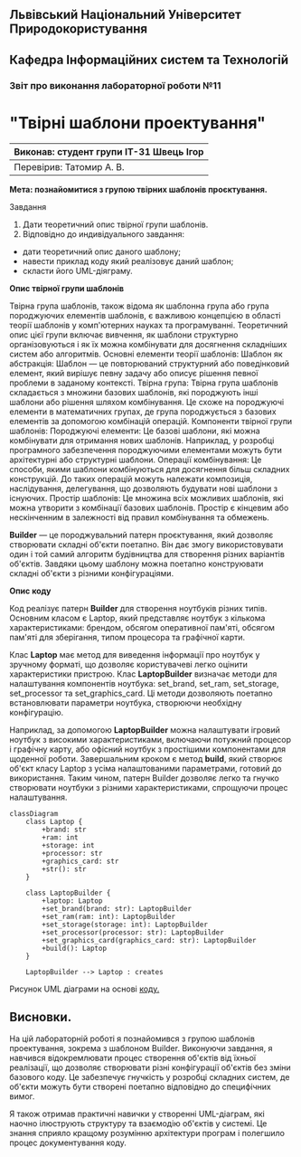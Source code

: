 
## Львівський Національний Університет Природокористування
## Кафедра Інформаційних систем та Технологій



### Звіт про виконання лабораторної роботи №11
# "Твірні шаблони проектування"



| Виконав: студент групи ІТ-31 Швець Ігор     |
|----------------------------------------------|
| Перевірив: Татомир А. В.                     |


**Мета: познайомитися з групою твірних шаблонів проєктування.**


Завдання

1. Дати теоретичний опис твірної групи шаблонів.
2. Відповідно до индивідуального завдання:
- дати теоретичний опис даного шаблону;
- навести приклад коду який реалізовує даний шаблон;
- скласти його UML-діяграму.

**Опис твірної групи шаблонів**

 Твірна група шаблонів, також відома як шаблонна група або група породжуючих елементів шаблонів, 
 є важливою концепцією в області теорії шаблонів у комп'ютерних науках та програмуванні. 
 Теоретичний опис цієї групи включає вивчення, як шаблони структурно організовуються і як їх можна комбінувати для досягнення складніших систем або алгоритмів.
 Основні елементи теорії шаблонів:
Шаблон як абстракція: Шаблон — це повторюваний структурний або поведінковий елемент, який вирішує певну задачу або описує рішення певної проблеми в заданому контексті.
 Твірна група: Твірна група шаблонів складається з множини базових шаблонів, які породжують інші шаблони або рішення шляхом комбінування. 
 Це схоже на породжуючі елементи в математичних групах, де група породжується з базових елементів за допомогою комбінацій операцій. 
    Компоненти твірної групи шаблонів:
 Породжуючі елементи: Це базові шаблони, які можна комбінувати для отримання нових шаблонів. Наприклад, у розробці програмного забезпечення породжуючими елементами можуть бути архітектурні або структурні шаблони.
 Операції комбінування: Це способи, якими шаблони комбінуються для досягнення більш складних конструкцій. 
 До таких операцій можуть належати композиція, наслідування, делегування, що дозволяють будувати нові шаблони з існуючих.
 Простір шаблонів: Це множина всіх можливих шаблонів, які можна утворити з комбінації базових шаблонів. 
 Простір є кінцевим або нескінченним в залежності від правил комбінування та обмежень.

 **Builder** — це породжувальний патерн проєктування, який дозволяє створювати складні об'єкти поетапно. Він дає змогу використовувати один і той самий алгоритм будівництва для створення різних варіантів об'єктів. Завдяки цьому шаблону можна поетапно конструювати складні об'єкти з різними конфігураціями.

   **Опис коду**

 Код реалізує патерн **Builder** для створення ноутбуків різних типів. Основним класом є Laptop, який представляє ноутбук з кількома характеристиками: брендом, обсягом оперативної пам'яті, обсягом пам'яті для зберігання, типом процесора та графічної карти.

Клас **Laptop** має метод для виведення інформації про ноутбук у зручному форматі, що дозволяє користувачеві легко оцінити характеристики пристрою.
Клас **LaptopBuilder** визначає методи для налаштування компонентів ноутбука: set_brand, set_ram, set_storage, set_processor та set_graphics_card. Ці методи дозволяють поетапно встановлювати параметри ноутбука, створюючи необхідну конфігурацію.

Наприклад, за допомогою **LaptopBuilder** можна налаштувати ігровий ноутбук з високими характеристиками, включаючи потужний процесор і графічну карту, або офісний ноутбук з простішими компонентами для щоденної роботи.
Завершальним кроком є метод **build**, який створює об'єкт класу Laptop з усіма налаштованими параметрами, готовий до використання.
Таким чином, патерн Builder дозволяє легко та гнучко створювати ноутбуки з різними характеристиками, спрощуючи процес налаштування.

```mermaid
classDiagram
    class Laptop {
        +brand: str
        +ram: int
        +storage: int
        +processor: str
        +graphics_card: str
        +str(): str
    }

    class LaptopBuilder {
        +laptop: Laptop
        +set_brand(brand: str): LaptopBuilder
        +set_ram(ram: int): LaptopBuilder
        +set_storage(storage: int): LaptopBuilder
        +set_processor(processor: str): LaptopBuilder
        +set_graphics_card(graphics_card: str): LaptopBuilder
        +build(): Laptop
    }

    LaptopBuilder --> Laptop : creates
```
Рисунок UML діаграми на основі [коду.](./Code.py)

## Висновки. 
На цій лабораторній роботі я познайомився з групою шаблонів проектування, зокрема з шаблоном Builder. Виконуючи завдання, я навчився відокремлювати процес створення об'єктів від їхньої реалізації, що дозволяє створювати різні конфігурації об'єктів без зміни базового коду. Це забезпечує гнучкість у розробці складних систем, де об'єкти можуть бути створені поетапно відповідно до специфічних вимог.

Я також отримав практичні навички у створенні UML-діаграм, які наочно ілюструють структуру та взаємодію об'єктів у системі. Це знання сприяло кращому розумінню архітектури програм і полегшило процес документування коду.
